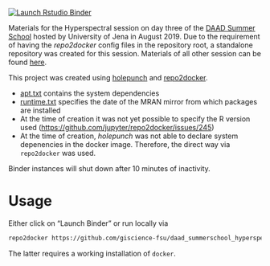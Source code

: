 
<!-- badges: start -->

[![Launch Rstudio
Binder](http://mybinder.org/badge_logo.svg)](https://mybinder.org/v2/gh/giscience-fsu/daad_summerschool_hyperspectral/master?urlpath=rstudio)
<!-- badges: end -->

Materials for the Hyperspectral session on day three of the [DAAD Summer
School](https://jupiter.geogr.uni-jena.de/summerschool/) hosted by
University of Jena in August 2019. Due to the requirement of having the
*repo2docker* config files in the repository root, a standalone
repository was created for this session. Materials of all other session
can be found [here](https://github.com/giscience-fsu/daad_summerschool).

This project was created using
[holepunch](https://karthik.github.io/holepunch) and
[repo2docker](https://github.com/jupyter/repo2docker).

  - [apt.txt](https://github.com/jupyter/repo2docker) contains the
    system dependencies
  - [runtime.txt](https://github.com/giscience-fsu/daad_summerschool_hyperspectral/blob/01a5057b9d87aaf63059cfe27703d62c024edbc3/runtime.txt)
    specifies the date of the MRAN mirror from which packages are
    installed
  - At the time of creation it was not yet possible to specify the R
    version used (<https://github.com/jupyter/repo2docker/issues/245>)
  - At the time of creation, *holepunch* was not able to declare system
    depenencies in the docker image. Therefore, the direct way via
    `repo2docker` was used.

Binder instances will shut down after 10 minutes of inactivity.

# Usage

Either click on “Launch Binder” or run locally via

``` sh
repo2docker https://github.com/giscience-fsu/daad_summerschool_hyperspectral
```

The latter requires a working installation of `docker`.
